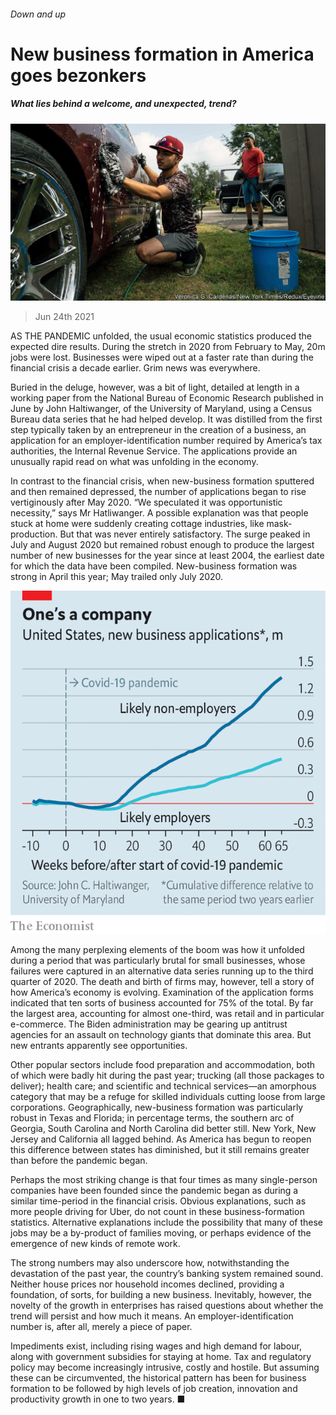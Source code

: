 ###### Down and up

# New business formation in America goes bezonkers 

##### What lies behind a welcome, and unexpected, trend? 

![image](images/20210626_usp503.jpg) 

> Jun 24th 2021 

AS THE PANDEMIC unfolded, the usual economic statistics produced the expected dire results. During the stretch in 2020 from February to May, 20m jobs were lost. Businesses were wiped out at a faster rate than during the financial crisis a decade earlier. Grim news was everywhere.

Buried in the deluge, however, was a bit of light, detailed at length in a working paper from the National Bureau of Economic Research published in June by John Haltiwanger, of the University of Maryland, using a Census Bureau data series that he had helped develop. It was distilled from the first step typically taken by an entrepreneur in the creation of a business, an application for an employer-identification number required by America’s tax authorities, the Internal Revenue Service. The applications provide an unusually rapid read on what was unfolding in the economy.


In contrast to the financial crisis, when new-business formation sputtered and then remained depressed, the number of applications began to rise vertiginously after May 2020. “We speculated it was opportunistic necessity,” says Mr Hatliwanger. A possible explanation was that people stuck at home were suddenly creating cottage industries, like mask-production. But that was never entirely satisfactory. The surge peaked in July and August 2020 but remained robust enough to produce the largest number of new businesses for the year since at least 2004, the earliest date for which the data have been compiled. New-business formation was strong in April this year; May trailed only July 2020.

![image](images/20210626_USC686.png) 


Among the many perplexing elements of the boom was how it unfolded during a period that was particularly brutal for small businesses, whose failures were captured in an alternative data series running up to the third quarter of 2020. The death and birth of firms may, however, tell a story of how America’s economy is evolving. Examination of the application forms indicated that ten sorts of business accounted for 75% of the total. By far the largest area, accounting for almost one-third, was retail and in particular e-commerce. The Biden administration may be gearing up antitrust agencies for an assault on technology giants that dominate this area. But new entrants apparently see opportunities.

Other popular sectors include food preparation and accommodation, both of which were badly hit during the past year; trucking (all those packages to deliver); health care; and scientific and technical services—an amorphous category that may be a refuge for skilled individuals cutting loose from large corporations. Geographically, new-business formation was particularly robust in Texas and Florida; in percentage terms, the southern arc of Georgia, South Carolina and North Carolina did better still. New York, New Jersey and California all lagged behind. As America has begun to reopen this difference between states has diminished, but it still remains greater than before the pandemic began.

Perhaps the most striking change is that four times as many single-person companies have been founded since the pandemic began as during a similar time-period in the financial crisis. Obvious explanations, such as more people driving for Uber, do not count in these business-formation statistics. Alternative explanations include the possibility that many of these jobs may be a by-product of families moving, or perhaps evidence of the emergence of new kinds of remote work.

The strong numbers may also underscore how, notwithstanding the devastation of the past year, the country’s banking system remained sound. Neither house prices nor household incomes declined, providing a foundation, of sorts, for building a new business. Inevitably, however, the novelty of the growth in enterprises has raised questions about whether the trend will persist and how much it means. An employer-identification number is, after all, merely a piece of paper.

Impediments exist, including rising wages and high demand for labour, along with government subsidies for staying at home. Tax and regulatory policy may become increasingly intrusive, costly and hostile. But assuming these can be circumvented, the historical pattern has been for business formation to be followed by high levels of job creation, innovation and productivity growth in one to two years. ■

